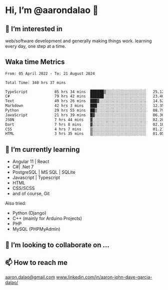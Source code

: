 # __Hi, I’m @aarondalao__ 👋 
## 👀 I’m interested in 
web/software development and generally making things work.
learning every day, one step at a time. 

## Waka time Metrics
<!--START_SECTION:waka-->

```txt
From: 05 April 2022 - To: 21 August 2024

Total Time: 340 hrs 37 mins

TypeScript            85 hrs 34 mins  ██████▒░░░░░░░░░░░░░░░░░░   25.12 %
C#                    79 hrs 42 mins  ██████░░░░░░░░░░░░░░░░░░░   23.40 %
Text                  49 hrs 26 mins  ███▓░░░░░░░░░░░░░░░░░░░░░   14.52 %
Markdown              42 hrs 3 mins   ███░░░░░░░░░░░░░░░░░░░░░░   12.35 %
Python                29 hrs 55 mins  ██▒░░░░░░░░░░░░░░░░░░░░░░   08.79 %
JavaScript            21 hrs 39 mins  █▓░░░░░░░░░░░░░░░░░░░░░░░   06.36 %
JSON                  7 hrs 44 mins   ▓░░░░░░░░░░░░░░░░░░░░░░░░   02.28 %
Dart                  7 hrs 8 mins    ▓░░░░░░░░░░░░░░░░░░░░░░░░   02.10 %
CSS                   4 hrs 7 mins    ▒░░░░░░░░░░░░░░░░░░░░░░░░   01.21 %
HTML                  3 hrs 35 mins   ▒░░░░░░░░░░░░░░░░░░░░░░░░   01.05 %
```

<!--END_SECTION:waka-->

## 🌱 I’m currently learning 

- Angular 11 | React 
- C#| .Net 7
- PostgreSQL | MS SQL | SQLite
- Javascript | Typescript
- HTML 
- CSS/SCSS
- and of course, Git 


Also tried:
- Python (Django)
- C++ (mainly for Arduino Projects)
- PHP
- MySQL (PHPMyAdmin)


## 💞️ I’m looking to collaborate on ...

## 📫 How to reach me 
aaron.dalao@gmail.com
www.linkedin.com/in/aaron-john-dave-garcia-dalao/

<!---
aarondalao/aarondalao is a ✨ special ✨ repository because its `README.md` (this file) appears on your GitHub profile.
You can click the Preview link to take a look at your changes.
--->
